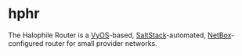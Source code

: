 # hphr

The Halophile Router is a [VyOS](https://github.com/vyos/)-based, [SaltStack](https://github.com/saltstack/)-automated, [NetBox](http://github.com/digitalocean/netbox)-configured router for small provider networks.
